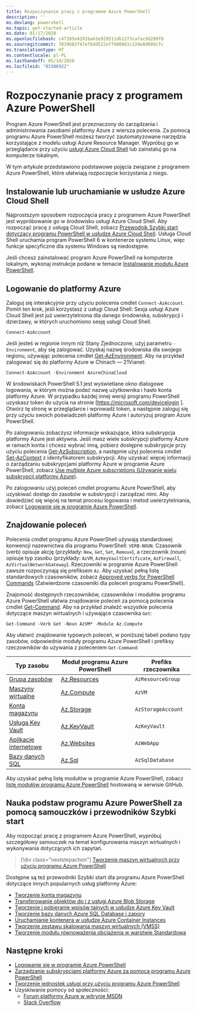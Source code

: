 ```yaml
---
title: Rozpoczynanie pracy z programem Azure PowerShell
description: ''
ms.devlang: powershell
ms.topic: get-started-article
ms.date: 01/17/2020
ms.openlocfilehash: c47395e4291ba61e929511db1273cafac9d289f0
ms.sourcegitcommit: 7839b82f47ef8dd522eff900081c22de0d089cfc
ms.translationtype: HT
ms.contentlocale: pl-PL
ms.lasthandoff: 05/14/2020
ms.locfileid: "83386922"
---
```

# <a name="get-started-with-azure-powershell"></a>Rozpoczynanie pracy z programem Azure PowerShell

Program Azure PowerShell jest przeznaczony do zarządzania i administrowania zasobami platformy Azure z wiersza polecenia. Za pomocą programu Azure PowerShell możesz tworzyć zautomatyzowane narzędzia korzystające z modelu usługi Azure Resource Manager.
Wypróbuj go w przeglądarce przy użyciu [usługi Azure Cloud Shell](/azure/cloud-shell/overview) lub zainstaluj go na komputerze lokalnym.

W tym artykule przedstawiono podstawowe pojęcia związane z programem Azure PowerShell, które ułatwiają rozpoczęcie korzystania z niego.

## <a name="install-or-run-in-azure-cloud-shell"></a>Instalowanie lub uruchamianie w usłudze Azure Cloud Shell

Najprostszym sposobem rozpoczęcia pracy z programem Azure PowerShell jest wypróbowanie go w środowisku usługi Azure Cloud Shell.
Aby rozpocząć pracę z usługą Cloud Shell, zobacz [Przewodnik Szybki start dotyczący programu PowerShell w usłudze Azure Cloud Shell](/azure/cloud-shell/quickstart-powershell).
Usługa Cloud Shell uruchamia program PowerShell 6 w kontenerze systemu Linux, więc funkcje specyficzne dla systemu Windows są niedostępne.

Jeśli chcesz zainstalować program Azure PowerShell na komputerze lokalnym, wykonaj instrukcje podane w temacie [Instalowanie modułu Azure PowerShell](install-az-ps.md).

## <a name="sign-in-to-azure"></a>Logowanie do platformy Azure

Zaloguj się interakcyjnie przy użyciu polecenia cmdlet `Connect-AzAccount`. Pomiń ten krok, jeśli korzystasz z usługi Cloud Shell: Sesja usługi Azure Cloud Shell jest już uwierzytelniona dla danego środowiska, subskrypcji i dzierżawy, w których uruchomiono sesję usługi Cloud Shell.

```azurepowershell-interactive
Connect-AzAccount
```

Jeśli jesteś w regionie innym niż Stany Zjednoczone, użyj parametru `-Environment`, aby się zalogować. Uzyskaj nazwę środowiska dla swojego regionu, używając polecenia cmdlet [Get-AzEnvironment](/powershell/module/Az.Accounts/Get-AzEnvironment). Aby na przykład zalogować się do platformy Azure w Chinach — 21Vianet:

```azurepowershell-interactive
Connect-AzAccount -Environment AzureChinaCloud
```

W środowiskach PowerShell 5.1 jest wyświetlane okno dialogowe logowania, w którym można podać nazwę użytkownika i hasło konta platformy Azure. W przypadku każdej innej wersji programu PowerShell uzyskasz token do użycia na stronie [https://microsoft.com/devicelogin ].
Otwórz tę stronę w przeglądarce i wprowadź token, a następnie zaloguj się przy użyciu swoich poświadczeń platformy Azure i autoryzuj program Azure PowerShell.

Po zalogowaniu zobaczysz informacje wskazujące, która subskrypcja platformy Azure jest aktywna. Jeśli masz wiele subskrypcji platformy Azure w ramach konta i chcesz wybrać inną, pobierz dostępne subskrypcje przy użyciu polecenia [Get-AzSubscription](/powershell/module/az.accounts/get-azsubscription), a następnie użyj polecenia cmdlet [Set-AzContext](/powershell/module/az.accounts/set-azcontext) z identyfikatorem subskrypcji.
Aby uzyskać więcej informacji o zarządzaniu subskrypcjami platformy Azure w programie Azure PowerShell, zobacz [Use multiple Azure subscriptions (Używanie wielu subskrypcji platformy Azure)](manage-subscriptions-azureps.md).

Po zalogowaniu użyj poleceń cmdlet programu Azure PowerShell, aby uzyskiwać dostęp do zasobów w subskrypcji i zarządzać nimi. Aby dowiedzieć się więcej na temat procesu logowania i metod uwierzytelniania, zobacz [Logowanie się w programie Azure PowerShell](authenticate-azureps.md).

## <a name="find-commands"></a>Znajdowanie poleceń

Polecenia cmdlet programu Azure PowerShell używają standardowej konwencji nazewnictwa dla programu PowerShell: `VERB-NOUN`. Czasownik (verb) opisuje akcję (przykłady: `New`, `Get`, `Set`, `Remove`), a rzeczownik (noun) opisuje typ zasobu (przykłady: `AzVM`, `AzKeyVaultCertificate`, `AzFirewall`, `AzVirtualNetworkGateway`). Rzeczowniki w programie Azure PowerShell zawsze rozpoczynają się prefiksem `Az`. Aby uzyskać pełną listę standardowych czasowników, zobacz [Approved verbs for PowerShell Commands](/powershell/scripting/developer/cmdlet/approved-verbs-for-windows-powershell-commands) (Zatwierdzone czasowniki dla poleceń programu PowerShell).

Znajomość dostępnych rzeczowników, czasowników i modułów programu Azure PowerShell ułatwia znajdowanie poleceń za pomocą polecenia cmdlet [Get-Command](/powershell/module/microsoft.powershell.core/get-command). Aby na przykład znaleźć wszystkie polecenia dotyczące maszyn wirtualnych i używające czasownika `Get`:

```powershell-interactive
Get-Command -Verb Get -Noun AzVM* -Module Az.Compute
```

Aby ułatwić znajdowanie typowych poleceń, w poniższej tabeli podano typy zasobów, odpowiednie moduły programu Azure PowerShell i prefiksy rzeczowników do używania z poleceniem `Get-Command`:

| Typ zasobu | Moduł programu Azure PowerShell | Prefiks rzeczownika |
|---------------|-------------------------|----------------|
| [Grupa zasobów](/azure/azure-resource-manager/resource-group-overview) | [Az.Resources](/powershell/module/az.resources#resources) | `AzResourceGroup` |
| [Maszyny wirtualne](/azure/virtual-machines) | [Az.Compute](/powershell/module/az.compute#virtual_machines) | `AzVM` |
| [Konta magazynu](/azure/storage/common/storage-introduction) | [Az.Storage](/powershell/module/az.storage/) | `AzStorageAccount` |
| [Usługa Key Vault](/azure/key-vault/key-vault-whatis) | [Az.KeyVault](/powershell/module/az.keyvault) | `AzKeyVault` |
| [Aplikacje internetowe](/azure/app-service) | [Az.Websites](/powershell/module/az.websites) | `AzWebApp` |
| [Bazy danych SQL](/azure/sql-database) | [Az.Sql](/powershell/module/az.sql) | `AzSqlDatabase` |

Aby uzyskać pełną listę modułów w programie Azure PowerShell, zobacz [listę modułów programu Azure PowerShell](https://github.com/Azure/azure-powershell/blob/master/documentation/azure-powershell-modules.md) hostowaną w serwisie GitHub.

## <a name="learn-azure-powershell-basics-with-quickstarts-and-tutorials"></a>Nauka podstaw programu Azure PowerShell za pomocą samouczków i przewodników Szybki start

Aby rozpocząć pracę z programem Azure PowerShell, wypróbuj szczegółowy samouczek na temat konfigurowania maszyn wirtualnych i wykonywania dotyczących ich zapytań.

> [!div class="nextstepaction"]
> [Tworzenie maszyn wirtualnych przy użyciu programu Azure PowerShell](azureps-vm-tutorial.yml)

Dostępne są też przewodniki Szybki start dla programu Azure PowerShell dotyczące innych popularnych usług platformy Azure:

* [Tworzenie konta magazynu](/azure/storage/common/storage-quickstart-create-account?tabs=azure-powershell)
* [Transferowanie obiektów do i z usługi Azure Blob Storage](/azure/storage/blobs/storage-quickstart-blobs-powershell)
* [Tworzenie i pobieranie wpisów tajnych w usłudze Azure Key Vault](/azure/key-vault/quick-create-powershell)
* [Tworzenie bazy danych Azure SQL Database i zapory](/azure/sql-database/scripts/sql-database-create-and-configure-database-powershell)
* [Uruchamianie kontenera w usłudze Azure Container Instances](/azure/container-instances/container-instances-quickstart-powershell)
* [Tworzenie zestawu skalowania maszyn wirtualnych (VMSS)](/azure/virtual-machine-scale-sets/quick-create-powershell)
* [Tworzenie modułu równoważenia obciążenia w warstwie Standardowa](/azure/load-balancer/quickstart-create-standard-load-balancer-powershell)

## <a name="next-steps"></a>Następne kroki

* [Logowanie się w programie Azure PowerShell](authenticate-azureps.md)
* [Zarządzanie subskrypcjami platformy Azure za pomocą programu Azure PowerShell](manage-subscriptions-azureps.md)
* [Tworzenie jednostek usługi przy użyciu programu Azure PowerShell](create-azure-service-principal-azureps.md)
* Uzyskiwanie pomocy od społeczności:
  * [Forum platformy Azure w witrynie MSDN](https://go.microsoft.com/fwlink/p/?LinkId=320212)
  * [Stack Overflow](https://go.microsoft.com/fwlink/?LinkId=320213)
